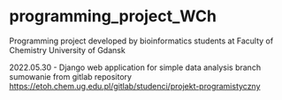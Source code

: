 # programming_project_WCh
Programming project developed by bioinformatics students at Faculty of Chemistry 
University of Gdansk

2022.05.30 - Django web application for simple data analysis
branch sumowanie from gitlab repository https://etoh.chem.ug.edu.pl/gitlab/studenci/projekt-programistyczny
